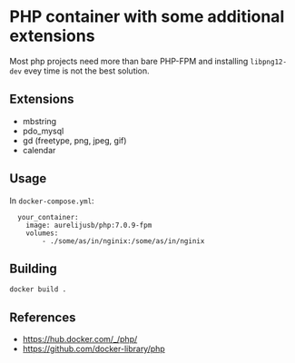 PHP container with some additional extensions
=============================================

Most php projects need more than bare PHP-FPM
and installing `libpng12-dev` evey time is not the best solution.
 
Extensions
----------

* mbstring
* pdo_mysql
* gd (freetype, png, jpeg, gif)
* calendar

Usage
-----

In `docker-compose.yml`:

```
  your_container:
    image: aurelijusb/php:7.0.9-fpm
    volumes:
        - ./some/as/in/nginix:/some/as/in/nginix
```

Building
--------

```
docker build .
```

References
----------

 * https://hub.docker.com/_/php/
 * https://github.com/docker-library/php